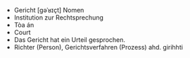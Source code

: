 - Gericht	[ɡəˈʁɪçt]	Nomen
- Institution zur Rechtsprechung
- Tòa án
- Court
- Das Gericht hat ein Urteil gesprochen.
- Richter (Person), Gerichtsverfahren (Prozess)	ahd. girihhti